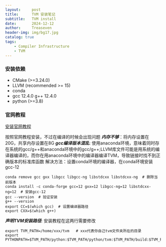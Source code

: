 ```yaml
---
layout:     post
title:      TVM 安装笔记
subtitle:   TVM install
date:       2024-12-12
author:     Treaseven
header-img: img/bg17.jpg
catalog: true
tags:
    - Compiler Infrastructure
    - TVM
---
```


### 安装依赖
* CMake (>=3.24.0)
* LLVM (recommended >= 15)
* conda 
* gcc 12.4.0 g++ 12.4.0
* python (>=3.8)

### 官网教程
[安装官网教程](https://tvm.apache.org/docs/install/from_source.html)

按照官网教程安装，不过在编译的时候会出现问题
***内存不够***：将内存设置在20G，共享内存设置在8G
***gcc编译版本混乱***: 使用anaconda环境，意味着同时存在系统的gcc/g++和anaconda环境中的gcc/g++;LLVM库文件可能是用系统的编译器编译的，而你在用anaconda环境中的编译器编译TVM，导致链接时找不到正确版本的标准库函数
解决方法：设置conda环境的编译器，在conda环境安装gcc-12
```
conda remove gcc gxx libgcc libgcc-ng libstdcxx libstdcxx-ng  # 删除当前版本
conda install -c conda-forge gcc=12 gxx=12 libgcc-ng=12 libstdcxx-ng=12  # 安装gcc-12
gcc --version  # 验证安装
g++ --version
export CC=$(which gcc)  # 设置编译器路径
export CXX=$(which g++)
```
***声明TVM安装路径***: 安装教程在这两行需要修改
```
export TVM_PATH=/home/xxx/tvm   # xxx代表你自己tvm文件夹所在的目录
export PYTHONPATH=$TVM_PATH/python:$TVM_PATH/python/tvm:$TVM_PATH/build:$TVM_PATH/python/tvm/runtime:${PYTHONPATH}
```
